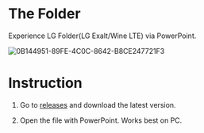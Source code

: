 # The Folder
Experience LG Folder(LG Exalt/Wine LTE) via PowerPoint.

![0B144951-89FE-4C0C-8642-B8CE247721F3](https://user-images.githubusercontent.com/82555878/208377415-de744891-47af-4579-b7c2-ff6c9380da43.png)

# Instruction

1. Go to [releases](https://github.com/Dr-Sauce/thefolder/releases/latest) and download the latest version.

2. Open the file with PowerPoint. Works best on PC.
